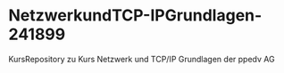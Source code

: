 # NetzwerkundTCP-IPGrundlagen-241899
KursRepository zu Kurs Netzwerk und TCP/IP Grundlagen der ppedv AG

